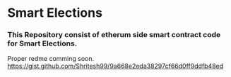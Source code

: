 # Smart Elections

### This Repository consist of etherum side smart contract code for Smart Elections.
Proper redme comming soon. 
https://gist.github.com/Shritesh99/9a668e2eda38297cf66d0ff9ddfb48ed

<script src="https://gist.github.com/Shritesh99/9a668e2eda38297cf66d0ff9ddfb48ed.js"></script>
